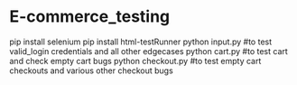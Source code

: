 # E-commerce_testing

pip install selenium
pip install html-testRunner
python input.py  #to test valid_login credentials and all other edgecases
python cart.py #to test cart and check empty cart bugs
python checkout.py #to test empty cart checkouts and various other checkout bugs

